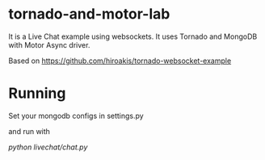 tornado-and-motor-lab
=====================

It is a Live Chat example using websockets. It uses Tornado and MongoDB with Motor Async driver.

Based on https://github.com/hiroakis/tornado-websocket-example

Running
=======

Set your mongodb configs in settings.py

and run with

*python livechat/chat.py*
